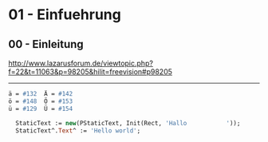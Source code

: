 # 01 - Einfuehrung
## 00 - Einleitung



















<a href="">http://www.lazarusforum.de/viewtopic.php?f=22&t=11063&p=98205&hilit=freevision#p98205</a>



---





```pascal
ä = #132  Ä = #142
ö = #148  Ö = #153
ü = #129  Ü = #154
```







```pascal
  StaticText := new(PStaticText, Init(Rect, 'Hallo           '));
  StaticText^.Text^ := 'Hello world';
```
















